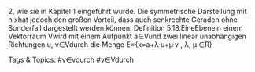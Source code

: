 2, wie sie in Kapitel 1
eingeführt wurde. Die symmetrische Darstellung mit n·xhat jedoch den großen Vorteil, dass auch
senkrechte Geraden ohne Sonderfall dargestellt werden können.
Definition 5.18.EineEbenein einem Vektorraum Vwird mit einem Aufpunkt a∈Vund zwei
linear unabhängigen Richtungen u, v∈Vdurch die Menge E={x=a+λ·u+µ·v , λ, µ ∈R}

   Tags & Topics:
   #v∈vdurch
   #v∈Vdurch
